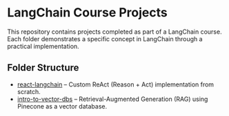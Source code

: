 # LangChain Course Projects

This repository contains projects completed as part of a LangChain course.  
Each folder demonstrates a specific concept in LangChain through a practical implementation.

## Folder Structure
- [react-langchain](./react-langchain) – Custom ReAct (Reason + Act) implementation from scratch.
- [intro-to-vector-dbs](./intro-to-vector-dbs) – Retrieval-Augmented Generation (RAG) using Pinecone as a vector database.

